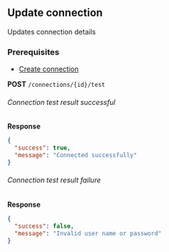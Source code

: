 ## Update connection

Updates connection details

### Prerequisites
- [Create connection](#create-connection)


**POST** `/connections/{id}/test`

###### Connection test result successful
**Response**

```json
{
  "success": true,
  "message": "Connected successfully"
}

```

###### Connection test result failure
**Response**
```json
{
  "success": false,
  "message": "Invalid user name or password"
}
```